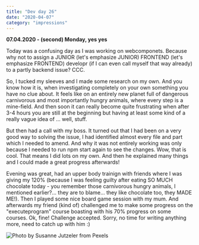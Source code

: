```yaml
---
title: "Dev day 26"
date: "2020-04-07"
category: "impressions"
---
```


**07.04.2020 - (second) Monday, yes yes**

Today was a confusing day as I was working on webcomponets. Because why
not to assign a JUNIOR (let's emphasize JUNIOR) FRONTEND (let's emphasize FRONTEND) developr (if I can even call myself that way already) to a partly backend issue? CCC.

So, I tucked my sleeves and I made some research on my own. And you know how it is, when investigating completely on your own something you have no clue about. It feels like on an entirely new planet full of dangerous carnivorous and most importantly hungry animals, where every step is a mine-field. And then soon it can really become quite frustrating when after 3-4 hours you are still at the beginning but having at least some kind of a really vague idea of ... well, stuff.

But then had a call with my boss. It turned out that I had been on a very good way to solving the issue, I had identified almost every file and part which I needed to amend. And why it was not entirely working was only because I needed to run npm start again to see the changes. Wow, that is cool. That means I did lots on my own. And then he explained many things and I could made a great progress afterwards!

Evening was great, had an upper body trainign with friends where I was
giving my 120% (because I was feeling guilty after eating SO MUCH
chocolate today - you remember those carnivorous hungry animals, I
mentioned earlier?... they are to blame... they like chocolate too, they MADE ME!). Then I played some nice board game session with my mum. And afterwards my friend (kind of) challenged me to make some progress on the "executeprogram" course boasting with his 70% progress on some courses. Ok, fine! Challenge accepted. Sorry, no time for writing anything more, need to catch up with him :)

<img src="https://i.imgur.com/b9sU97f.jpg" alt="Photo by Susanne Jutzeler from Pexels" />
